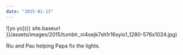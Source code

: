 ```yaml
---
date: "2015-01-13"
---
```


![yo yo]({{ site.baseurl }}/assets/images/2015/tumblr_ni4oejk7sh1r16syio1_1280-576x1024.jpg)

Riu and Pau helping Papa fix the lights.
